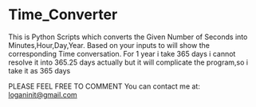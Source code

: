 # Time_Converter
This is Python Scripts which converts the Given Number of Seconds into Minutes,Hour,Day,Year.
Based on your inputs to will show the corresponding Time conversation.
For 1 year i take 365 days i cannot resolve it into 365.25 days actually but it will  complicate the program,so i take it as 365 days

PLEASE FEEL FREE TO COMMENT
You can contact me at:
                  loganinit@gmail.com
